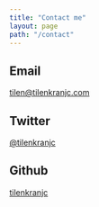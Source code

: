 ```yaml
---
title: "Contact me"
layout: page
path: "/contact"
---
```


## Email ##
[tilen@tilenkranjc.com](mailto:tilen@tilenkranjc.com)

## Twitter ##
[@tilenkranjc](https://twitter.com/tilenkranjc)

## Github ##
[tilenkranjc](https://github.com/tilenkranjc)